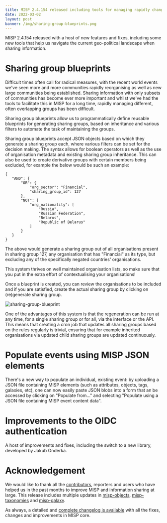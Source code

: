 ```yaml
---
title: MISP 2.4.154 released including tools for managing rapidly changing communities
date: 2022-03-02
layout: post
banner: /img/sharing-group-blueprints.png
---
```


MISP 2.4.154 released with a host of new features and fixes, including some new tools that help us navigate the current geo-political landscape when sharing information.

# Sharing group blueprints

Difficult times often call for radical measures, with the recent world events we've seen more and more communities rapidly reorganising as well as new large communities being established. Sharing information with only subsets of communities has become ever more important and whilst we've had the tools to facilitate this in MISP for a long time, rapidly managing different, often overlapping groups has been difficult.

Sharing group blueprints allow us to programmatically define reusable blueprints for generating sharing groups, based on inheritance and various filters to automate the task of maintaining the groups.

Sharing group blueprints accept JSON objects based on which they generate a sharing group each, where various filters can be set for the decision making. The syntax allows for boolean operators as well as the use of organisation metadata and existing sharing group inheritance. This can also be used to create derivative groups with certain members being excluded, for example the below would be such an example:

```
{
   "AND": {
       "OR": {
           "org_sector": "Financial",
           "sharing_group_id": 127
       },
       "NOT": {
           "org_nationality": [
               "Russia",
               "Russian Federation",
               "Belarus",
               "Republic of Belarus"
           ]
       }
   }
}
```

The above would generate a sharing group out of all organisations present in sharing group 127, any organisation that has "Financial" as its type, but excluding any of the specifically negated countries' organisations.

This system thrives on well maintained organisation lists, so make sure that you put in the extra effort of contextualising your organisations!

Once a blueprint is created, you can review the organisations to be included and if you are satisfied, create the actual sharing group by clicking on (re)generate sharing group.

![sharing-group-blueprint](https://user-images.githubusercontent.com/3668672/158998299-52bfc259-ad7a-43a7-8287-a1f368cc9845.png)

One of the advantages of this system is that the regeneration can be run at any time, for a single sharing group or for all, via the interface or the API. This means that creating a cron job that updates all sharing groups based on the rules regularly is trivial, ensuring that for example inherited organisations via updated child sharing groups are updated continuously.

# Populate events using MISP JSON elements

There's a new way to populate an individual, existing event: by uploading a JSON file containing MISP elements (such as attributes, objects, tags, galaxies, etc), one can now easily paste JSON blobs into a form that an be accessed by clicking on "Populate from..." and selecting "Populate using a JSON file containing MISP event content data".

# Improvements to the OIDC authentication

A host of improvements and fixes, including the switch to a new library, developed by Jakub Onderka.

# Acknowledgement

We would like to thank all the [contributors](https://www.misp-project.org/contributors), reporters and users who have helped us in the past months to improve MISP and information sharing at large. This release includes multiple updates in [misp-objects](https://www.misp-project.org/objects.html), [misp-taxonomies](https://www.misp-project.org/taxonomies.html) and [misp-galaxy](https://www.misp-project.org/galaxy.html).

As always, a detailed and [complete changelog is available](https://www.misp-project.org/Changelog.txt) with all the fixes, changes and improvements in MISP core.
